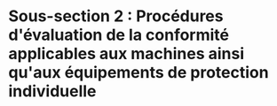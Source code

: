 # Sous-section 2 : Procédures d'évaluation de la conformité applicables aux machines ainsi qu'aux équipements de protection individuelle

